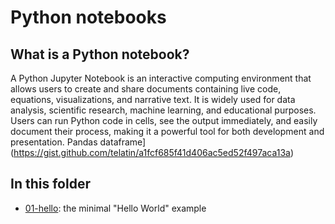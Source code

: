 # Python notebooks

## What is a Python notebook?

A Python Jupyter Notebook is an interactive computing environment that allows users to create and share documents containing live code, equations, visualizations, and narrative text. It is widely used for data analysis, scientific research, machine learning, and educational purposes. Users can run Python code in cells, see the output immediately, and easily document their process, making it a powerful tool for both development and presentation.
Pandas dataframe](https://gist.github.com/telatin/a1fcf685f41d406ac5ed52f497aca13a)

## In this folder

* [01-hello](01-hello.ipynb): the minimal "Hello World" example